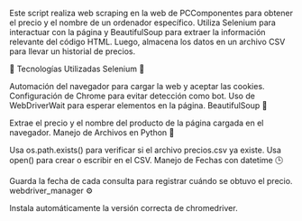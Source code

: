 Este script realiza web scraping en la web de PCComponentes para obtener el precio y el nombre de un ordenador específico. 
Utiliza Selenium para interactuar con la página y BeautifulSoup para extraer la información relevante del código HTML. Luego, almacena los datos en un archivo CSV para llevar un historial de precios.

🔹 Tecnologías Utilizadas
Selenium 🚀

Automación del navegador para cargar la web y aceptar las cookies.
Configuración de Chrome para evitar detección como bot.
Uso de WebDriverWait para esperar elementos en la página.
BeautifulSoup 🥣

Extrae el precio y el nombre del producto de la página cargada en el navegador.
Manejo de Archivos en Python 📂

Usa os.path.exists() para verificar si el archivo precios.csv ya existe.
Usa open() para crear o escribir en el CSV.
Manejo de Fechas con datetime 🕒

Guarda la fecha de cada consulta para registrar cuándo se obtuvo el precio.
webdriver_manager ⚙️

Instala automáticamente la versión correcta de chromedriver.
